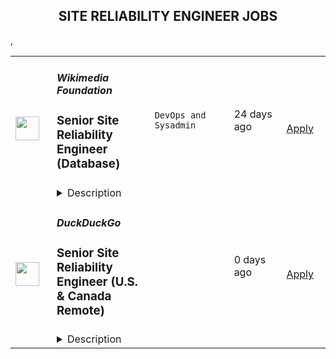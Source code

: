 <div align="center"><h2>SITE RELIABILITY ENGINEER JOBS</h2></div><table><tr>
                <td width="100" height="100" rowspan="2">
                    <img src="https://wwr-pro.s3.amazonaws.com/logos/0093/3276/logo.gif" width="38px" height="auto">
                </td>
                <td width="300">
                    <h5>Wikimedia Foundation</h5>
                    <h3> Senior Site Reliability Engineer (Database)</h3>
                </td>
                <td width="300">
                    <code>DevOps and Sysadmin</code>
                </td>
                <td width="200">
                <text>24 days ago</text>
                </td>
                <td width="100" rowspan="2">
                <a href="https://weworkremotely.com/remote-jobs/wikimedia-foundation-senior-site-reliability-engineer-database" align="right" target="_blank">Apply</a>
                </td>
            </tr>
            <tr>
                <td colspan="3">
                <details><summary>Description</summary>
                <img src="https://we-work-remotely.imgix.net/logos/0093/3276/logo.gif?ixlib=rails-4.0.0&w=50&h=50&dpr=2&fit=fill&auto=compress" />

<p>
  <strong>Headquarters:</strong> San Francisco 
    <br /><strong>URL:</strong> <a href="https://wikimediafoundation.org">https://wikimediafoundation.org</a>
</p>

<div>
<strong><br>Summary<br></strong><br>
</div><div>The Wikimedia Foundation is seeking a Senior Site Reliability Engineer (Databases). Our objective is to make the sum of all human knowledge available to everyone, and we persist most of this knowledge in MariaDB. Our project sites are some of the most highly trafficked on the internet, with more page views per engineer than any other site.</div><div>
<br>As a Senior Site Reliability Engineer for databases at the Wikimedia Foundation, you will be part of a small, focused team of skilled and experienced engineers. In this role, you will be responsible for ensuring the health of our database systems - including their availability and performance. Your responsibilities will include troubleshooting issues, planning for disaster recovery, and enhancing and maintaining backups. You do not have to be a database expert but must be willing to be trained to be one.</div><div>
<br>The work we do is crucial and is used by hundreds of millions of people. This is a unique opportunity to have a huge impact.</div><div><strong><br>Responsibilities</strong></div><ul>
<li>Implementation, maintenance and troubleshooting of relational database systems in production and staging environments</li>
<li>Database performance tuning, high availability, replication, backups, and general optimization</li>
<li>Supporting the development and deployment of new services and systems</li>
<li>Handling configuration management, (Debian) package maintenance, patching and building, working with upstream on bug identification and resolution</li>
<li>Improving observability (alerting, metrics, monitoring) of database infrastructure</li>
<li>Multi-datacenter design, capacity and infrastructure planning</li>
<li>Taking part in incident response, diagnosis and follow-up on system outages or alerts across Wikimedia’s production infrastructure and participating in an on call rotation</li>
<li>Sharing our<a href="https://wikimediafoundation.org/wiki/Values"> values</a> and work in accordance with them</li>
</ul><div><strong>Qualifications</strong></div><ul>
<li>5+ years experience in an DBA/SRE/Operations/DevOps role as part of a team</li>
<li>Experience with Open Source configuration management and orchestration tools (Puppet, Ansible, Chef, SaltStack, etc.), as well as modern observability infrastructure (Prometheus, Grafana, Graphite, Logstash/Kibana, Icinga/Nagios, etc.)</li>
<li>Advanced knowledge of Linux and IO/data storage concepts, internals and troubleshooting</li>
<li>Experience with managing remotely both bare-metal servers and virtualized environments</li>
<li>Proficient at automation/programming/scripting skills</li>
<li>Experience with high traffic and highly available website architectures and operations</li>
<li>Strong English language skills</li>
<li>Ability to work independently in a fast paced environment, as an effective part of a globally distributed team, including ticket tracking systems and asynchronous communication tools</li>
<li>B.S. or M.S. in Computer Science or equivalent work experience</li>
</ul><div><strong>Optional qualifications</strong></div><ul>
<li>Advanced level of experience with MariaDB or MySQL database administration and replication topologies at scale</li>
<li>Proficiency in SQL</li>
<li>Solid knowledge of relational database concepts and working experience with storage systems and architecturesExperience with LAMP stack technologies (PHP/HHVM, memcached/Redis) - MediaWiki experience is a definite plus</li>
<li>Experience with advanced distributed storage and database systems (Swift, Ceph, Cassandra, etc.) or graph databases (Titan, Blazegraph, etc.) is a big plus</li>
<li>Experience in architecture, design, and implementation of persistent data storage &amp; query infrastructure</li>
<li>Strong track record of open source contributions is a major plus</li>
</ul><div><strong>About the Wikimedia Foundation</strong></div><div>
<br>The Wikimedia Foundation is the nonprofit organization that operates Wikipedia and the other Wikimedia free knowledge projects. Our vision is a world in which every single human can freely share in the sum of all knowledge. We believe that everyone has the potential to contribute something to our shared knowledge, and that everyone should be able to access that knowledge freely. We host Wikipedia and the Wikimedia projects, build software experiences for reading, contributing, and sharing Wikimedia content, support the volunteer communities and partners who make Wikimedia possible, and advocate for policies that enable Wikimedia and free knowledge to thrive. <br><br>
</div><div>The Wikimedia Foundation is a charitable, not-for-profit organization that relies on donations. We receive donations from millions of individuals around the world, with an average donation of about $15. We also receive donations through institutional grants and gifts. The Wikimedia Foundation is a United States 501(c)(3) tax-exempt organization with offices in San Francisco, California, USA.</div><div>
<strong><em><br>As an equal opportunity employer, the Wikimedia Foundation values having a diverse workforce and continuously strives to maintain an inclusive and equitable workplace. We encourage people with a diverse range of backgrounds to apply. We do not discriminate against any person based upon their race, traits historically associated with race, religion, color, national origin, sex, pregnancy or related medical conditions, parental status, sexual orientation, gender identity, gender expression, age, status as a protected veteran, status as an individual with a disability, genetic information, or any other legally protected characteristics.<br></em></strong><br>
</div><div>The Wikimedia Foundation is a remote-first organization with staff members including contractors based in more than 50 countries. Salaries at the Wikimedia Foundation are set in a way that is competitive, equitable, and consistent with our values and culture. The anticipated annual pay range of this position for applicants based within the United States is US$ 101,161 to US$ 157,200  with multiple individualized factors, including cost of living in the location, being the determinants of the offered pay. For applicants located outside of the US, the pay range will be adjusted to the country of hire. We neither ask for nor take into consideration the salary history of applicants. The compensation for a successful applicant will be based on their skills, experience and location.</div><div>
<br>All applicants can reach out to their recruiter to understand more about the specific pay range for their location during the interview process.<br><br>
</div><div>
<strong><em>If you are a qualified applicant requiring assistance or an accommodation to complete any step of the application process due to a disability, you may contact us at recruiting@wikimedia.org or (415) 839-6885.<br></em></strong><br>
</div>

<p><strong>To apply:</strong> <a href="https://weworkremotely.com/remote-jobs/wikimedia-foundation-senior-site-reliability-engineer-database">https://weworkremotely.com/remote-jobs/wikimedia-foundation-senior-site-reliability-engineer-database</a></p>

                </details>
                </td>
            </tr>,<tr>
                <td width="100" height="100" rowspan="2">
                    <img src="https://pbs.twimg.com/profile_images/1387074696831672327/C7WTpiAb_400x400.jpg" width="38px" height="auto">
                </td>
                <td width="300">
                    <h5>Expensify</h5>
                    <h3>Site Reliability Engineer</h3>
                </td>
                <td width="300">
                    <code></code>
                </td>
                <td width="200">
                <text>0 days ago</text>
                </td>
                <td width="100" rowspan="2">
                <a href="https://we.are.expensify.com/remote-sre" align="right" target="_blank">Apply</a>
                </td>
            </tr>
            <tr>
                <td colspan="3">
                <details><summary>Description</summary>
                <div class="sqs-block html-block sqs-block-html" data-block-type="2" id="block-eac634bede3baddc19ab"><div class="sqs-block-content">

<div class="sqs-html-content">
  <h2 style="white-space:pre-wrap;">Your Mission,&nbsp;Should You Choose to Accept:</h2><p class="" style="white-space:pre-wrap;">Join our passionate team of top-notch engineers to solve a real-world problem, and help people spend less time managing expenses and more time pursuing their real goals. As we revolutionize the way people manage their expenses, being part of the Expensify team means building the easiest, fastest, and most efficient platform to automate everything expense-related.</p><p class="" style="white-space:pre-wrap;">Our employees work from all over the world, but if you're looking for a change of scene we offer visa sponsorship and relocation assistance to join us at one of our rad locations:</p><ul data-rte-list="default"><li><p class="" style="white-space:pre-wrap;">San Francisco </p></li><li><p class="" style="white-space:pre-wrap;">Portland </p></li><li><p class="" style="white-space:pre-wrap;">Michigan </p></li><li><p class="" style="white-space:pre-wrap;">New York </p></li><li><p class="" style="white-space:pre-wrap;">London </p></li><li><p class="" style="white-space:pre-wrap;">Melbourne</p></li></ul><p class="" style="white-space:pre-wrap;">Even though we work hard at Expensify, we make sure our employees are happy. Our most talked about perk is our<a href="https://we.are.expensify.com/explore-the-world"> Offshore</a> where we spend a month abroad working from a remote location as a team. This year we’re going to Bali, do you want to join?</p><h2 style="white-space:pre-wrap;">About Site Reliability Engineering at Expensify</h2><p class="" style="white-space:pre-wrap;">The SRE team is responsible for overseeing the development, implementation, and maintenance of the infrastructure used by our applications. We work closely with the product development and engineering teams to expand and enhance our deeply integrated service platform. Our goal is to develop and support the systems and automations that drive our business-critical platform, ensuring high uptime and quality deployments, while maintaining operational flexibility.</p><h2 style="white-space:pre-wrap;">About You</h2><p class="" style="white-space:pre-wrap;">Whether you’re tuning configs or writing a new automation task, you’re self-driven and collaborative. You’re an autonomous individual who is passionate about building a stable product. You’re open to working with our engineering and customer-facing teams to make sure we’re growing in the best possible way. You’re excited by our culture of <a href="https://we.are.expensify.com/inclusion">Live Rich, Have Fun, and Save the World</a>, and have an ambition you’re incredibly passionate about that Expensify can help you achieve.</p><p class="" style="white-space:pre-wrap;">As a Site Reliability Engineer, your responsibilities will include:</p><ul data-rte-list="default"><li><p class="" style="white-space:pre-wrap;">Implementing and maintaining systems that monitor networks, server health, and application performance.</p></li><li><p class="" style="white-space:pre-wrap;">Configuring infrastructure systems to provide load balancing, application firewalls, reverse proxying, and related services.</p></li><li><p class="" style="white-space:pre-wrap;">Creating and implementing security policies that protect us and our customers.</p></li><li><p class="" style="white-space:pre-wrap;">Striving to deliver high availability and data redundancy throughout our platform.</p></li><li><p class="" style="white-space:pre-wrap;">Designing tools to help our entire engineering organization be as productive as possible.</p></li></ul><p class="" style="white-space:pre-wrap;">We’re looking for someone who:</p><ul data-rte-list="default"><li><p class="" style="white-space:pre-wrap;">Communicates well, both interpersonally and in their code.</p></li><li><p class="" style="white-space:pre-wrap;">Knows how to solve problems by automating their solutions.</p></li><li><p class="" style="white-space:pre-wrap;">Has a strong foundation in security from a software, systems, and network standpoint.</p></li><li><p class="" style="white-space:pre-wrap;">Has experience with Linux system configuration, administration, and tuning.</p></li><li><p class="" style="white-space:pre-wrap;">Has experience with automated configuration management, and continuous integration (CI) systems.</p></li><li><p class="" style="white-space:pre-wrap;">Understands the role and impact that infrastructure can have on the organization as a whole.</p></li><li><p class="" style="white-space:pre-wrap;">Is passionate about “getting under the hood” of systems and technologies to understand their inner workings, and fix what needs fixing.</p></li></ul><p class="" style="white-space:pre-wrap;">We’re looking for people who already have a strong background in Linux system administration to join the team. We use this as the foundation for your launchpad in Expensify, with an expectation that you’re able to carry those skills into domains you have yet to dip your feet into.</p><h2 style="white-space:pre-wrap;">Compensation &amp; Benefits</h2><ul data-rte-list="default"><li><p class="" style="white-space:pre-wrap;">Full-time, salaried position</p></li><li><p class="" style="white-space:pre-wrap;">401k with employer match</p></li><li><p class="" style="white-space:pre-wrap;">100% Medical/Dental/Mental Health support/Vision contributions</p></li><li><p class="" style="white-space:pre-wrap;">$20k annual family planning benefit through Carrot</p></li><li><p class="" style="white-space:pre-wrap;">Three months of fully paid leave, with up to six months for birthing parents</p></li><li><p class="" style="white-space:pre-wrap;">Commuter benefits</p></li><li><p class="" style="white-space:pre-wrap;">Free lunch</p></li><li><p class="" style="white-space:pre-wrap;">Flexible vacation policy</p></li><li><p class="" style="white-space:pre-wrap;">Relocation available</p></li></ul><h2 style="white-space:pre-wrap;">Next Steps</h2><p class="" style="white-space:pre-wrap;">Applying is easy, but it takes time. See, while we know you're awesome, it's actually really hard and time consuming to find you in the midst of literally hundreds of other applications we get from everyone else. So this is where we're going to ask our first favor: can you make it really easy and obvious how great you are, so we don't accidentally overlook you? There are many ways to do that, but the easiest way to help us out is by answering the following questions:</p><ol data-rte-list="default"><li><p class="" style="white-space:pre-wrap;">What's the URL of your website? If you don't have one, why not?</p></li><li><p class="" style="white-space:pre-wrap;">What's your admin/coding history? When did you start, and what have you done between then and now?</p></li><li><p class="" style="white-space:pre-wrap;">What do you want to do with the rest of your life, and how is Expensify a step toward your long-term goals? <em>(We’re serious, we want to know! Share what you’re comfortable sharing, but we are a group of ambitious individuals building a community of people who want to achieve success in every aspect of our lives, and we encourage employees to figure out how they can use Expensify to realize their personal goals with the support of the company around them.)</em></p></li><li><p class="" style="white-space:pre-wrap;">How did you hear about us? A job posting? Chalk on a sidewalk? From a friend? Let us know where you saw this opening.</p></li></ol><h2 style="white-space:pre-wrap;">Resume not your thing? That’s great, we don’t really read them anyway! Forward your responses to the questions to <a href="mailto:apply@expensify.com">apply@expensify.com</a>. We're excited to hear from you!</h2>
</div>



</div></div>
                </details>
                </td>
            </tr>,<tr>
                <td width="100" height="100" rowspan="2">
                    <img src="https://spreadprivacy.com/content/images/2023/05/duckduckgo-logo_wide.png" width="38px" height="auto">
                </td>
                <td width="300">
                    <h5>DuckDuckGo</h5>
                    <h3>
            Senior Site Reliability Engineer (U.S. & Canada Remote)
          </h3>
                </td>
                <td width="300">
                    <code></code>
                </td>
                <td width="200">
                <text>0 days ago</text>
                </td>
                <td width="100" rowspan="2">
                <a href="https://duckduckgo.recruitee.com/o/senior-site-reliability-engineer-us-canada-remote" align="right" target="_blank">Apply</a>
                </td>
            </tr>
            <tr>
                <td colspan="3">
                <details><summary>Description</summary>
                
            <p>Hi, we’re DuckDuckGo, the Internet privacy company for everyone who's had enough of hidden online tracking and wants to take back their privacy now. For over a decade, we've been building our products, including new privacy technology, and working with policymakers to make online privacy simple and accessible for all.<br></p>
<p><br></p>
<p>At DuckDuckGo, we currently serve 100+ million search queries a day (nearly doubling each year), anonymously leverage over 400 upstream sources for results, and serve more than 1PB of proxied traffic per month. Our app is now downloaded more than 75 million times a year, and our private search engine packaged with it has become the #2 search engine on mobile in over 21 countries, including the United States, United Kingdom, Canada, Australia, Germany, and the Netherlands. Oh, and we've been profitable since 2014 with revenue currently exceeding $100 million a year! Now, we’re rolling out a suite of new privacy solutions, including <u><a href="https://www.spreadprivacy.com/introducing-email-protection-beta/" rel="noopener">Email Protection</a></u>,  <u><a href="https://spreadprivacy.com/introducing-app-tracking-protection/" rel="noopener">App Tracking Protection</a></u> and our first-ever Desktop Apps for <u><a href="https://spreadprivacy.com/introducing-duckduckgo-for-mac/" rel="noopener">Mac</a></u><a href="https://spreadprivacy.com/introducing-duckduckgo-for-mac/" rel="noopener"> </a>and Windows.</p>
<p><br></p>
<p>Join us as a <strong>Senior Site Reliability Engineer</strong> to help build and maintain world-class infrastructure to meet the needs of millions of users seeking to protect their privacy online.&nbsp;</p>
<p><br></p>
<p><strong>The Opportunity</strong></p>
<p>As part of our growing team, you will be dedicated to improving and scaling the reliability of our end-to-end infrastructure. We dive deep into complex operational challenges, including software, systems, automation, and process analysis. We are looking for candidates that can read, write, troubleshoot, and deploy all types of software as we face unique challenges in privacy and scale.</p>
<p><br></p>
<p>We empower our team to be self-directed and self-motivated in their work. If you'd thrive in that environment, and our core values resonate with you -- build trust, question assumptions, and validate direction -- you'll fit right in!</p>
<p><br></p>
<p>In this role you will be expected to:</p>
<ul>
<li>Lead projects from proposal through postmortem, assessing vague problems, proposing high-impact solutions, estimating effort and duration, and executing them against a set of success criteria.</li>
<li>Develop effective tools, services, alerts and responses to identify and address reliability risks.</li>
<li>Enhance our automation around infrastructure provisioning and configuration management to prioritize efficiency, scalability and reliability.</li>
<li>Help identify the future technical direction of our deployment with an effort to improve reliability and performance.</li>
<li>Work closely with software engineers to triage production issues and identify appropriate remediation, including code changes and performance considerations.</li>
<li>Participate in our on-call rotation. Currently, there are two daily shifts, covering the North American Eastern Time Zone (12AM-12PM and 12PM-12AM). Exact shift schedules may be subject to change in future, but currently we expect you to be on-call for one week, about every 4-5 weeks. During this week, you will be scheduled 12PM-12AM Eastern Time (including the weekend), with an expectation of being about 10 minutes away from a keyboard while outside of your primary working hours.</li>
</ul>
<p><br></p>
<p><strong>What You Will Bring to DuckDuckGo</strong></p>
<ul>
<li>At least 7 years of engineering experience, with 5+ years focused on tackling the reliability challenges of large-scale deployments and high-traffic, distributed systems.</li>
<li>Experience with observability and monitoring of systems and services, and defining KPIs to track their health.</li>
<li>Experience with production troubleshooting, including: distributed systems, code, storage, networking, operating systems (Linux) and databases.</li>
<li>Moderate-to-advanced programming experience, preferably in a high-level language like Perl or Python.</li>
<li>Experience participating in a 24x7 on-call rotation for a large-scale deployment.</li>
<li>Effective project management skills; you have successfully launched projects from inception to production, utilizing strong communication skills and effective stakeholder management.</li>
<li>Resident in the U.S. or Canada.</li>
</ul>
<p><br></p>
<p><strong>COMPENSATION</strong></p>
<p>Annual compensation: $170,000 USD and stock options. Compensation is the same within a professional level, regardless of geographic location or functional area, and the compensation for each professional level is transparent across the organization.</p>
<p><br></p>
<p><strong>YOUR WELL-BEING</strong></p>
<p>Maintaining satisfaction at work is one of our company objectives, just like maintaining and improving our private search engine. Our <a href="https://duckduckgo.com/assets/hiring/team_support_guide.pdf" rel="noopener">Team Member Support Guide</a> explains how we make you our top priority.</p>
<p><br></p>
<p><strong>DUCKDUCKGO CULTURE</strong></p>
<p>For over a decade, we've built a unique culture that helps us continuously improve job satisfaction and productivity. Want to know more? Check out <a href="https://duckduckgo.com/assets/hiring/how_we_work.pdf" rel="noopener">DuckDuckGo Culture: How We Work</a> for an overview of how we collaborate worldwide.</p>
<p><br></p>
<p><strong>OTHER THINGS TO KNOW</strong></p>
<ol>
<li>Sometimes we meet up! Expect to travel at least two times a year: once for our all-hands meetup and again for a team retreat (each ~4-5 days).</li>
<li>While this is a full-time job and we offer a flexible work arrangement with no core hours, expect an average commitment of 40 hours per week.</li>
</ol>
<p><br></p>
<p><strong>HIRING PROCESS</strong></p>
<p>Hiring works best when it's a two-way street. Learn how we help you get to know DuckDuckGo and envision your future role here. Find out more about <a href="https://duckduckgo.com/assets/hiring/how_we_hire.pdf" rel="noopener">how we hire</a>.</p>
<p><br></p>
<p><strong>DIVERSITY, EQUITY AND INCLUSION</strong></p>
<p>DuckDuckGo provides equal work opportunities to all team members and applicants<u>,</u> and it prohibits discrimination and harassment of any type on the basis of race, color, ethnicity, caste, religion, age, sex (including pregnancy), national origin, disability status, genetics, protected veteran status, sexual orientation, gender identity or expression, or any other characteristic protected by our policies or federal, state, or local laws.</p>
<p>We want to ensure that our hiring process is accessible. If you need reasonable accommodation for any part of the application process because of a medical condition or disability, please send an email to <u><a href="mailto:careers@duckduckgo.com" rel="noopener">careers@duckduckgo.com</a></u> to let us know the nature of your request.</p>
<p><br></p>
<p>If you think you might thrive in this environment, we would love to hear from you.</p>
<p><br></p>
<p><strong>PLEASE NOTE THAT</strong></p>
<ol>
<li>By applying for this role, you confirm that information submitted is accurate and that you understand falsification is cause for denial of employment or termination.</li>
<li>Sometimes we meet up! Expect to travel at least two times a year: once for our all-hands meetup and again for a team retreat (each around 4-5 days). While extenuating circumstances may impact attendance, everyone is strongly encouraged to attend.</li>
<li>While we offer a flexible work arrangement with no core hours, expect an average full-time commitment of 40 hours per week. </li>
<li>A successful candidate will be subject to a background check and must receive satisfactory results of the same, as a condition of joining the team. </li>
<li>By applying for this role, you confirm that all information submitted is accurate and complete. You further acknowledge that providing false or fraudulent information during the application process is cause for denial of an offer, revocation of any existing offer, or other adverse action, up to and including termination after the start of your commencement of work. </li>
</ol>
<p><br></p>
<p>#US #CN</p>
<p><br></p>
          
                </details>
                </td>
            </tr>,<tr>
                <td width="100" height="100" rowspan="2">
                    <img src="https://pbs.twimg.com/profile_images/1673959375340290050/x7pNtXQ7_400x400.jpg" width="38px" height="auto">
                </td>
                <td width="300">
                    <h5>Canonical</h5>
                    <h3>Site Reliability / Gitops Engineer</h3>
                </td>
                <td width="300">
                    <code></code>
                </td>
                <td width="200">
                <text>0 days ago</text>
                </td>
                <td width="100" rowspan="2">
                <a href="https://canonical.com/careers/1747487" align="right" target="_blank">Apply</a>
                </td>
            </tr>
            <tr>
                <td colspan="3">
                <details><summary>Description</summary>
                
      <p>This role is an opportunity for a hands-on, but literally hands-off, technologist with a passion for Linux to build a career with Canonical and drive the success with those leveraging Ubuntu and open source products. &nbsp;If you have experience of IT operations automation, Infrastructure as Code and a passion for technology, then you will enjoy working with some of the best people in the industry at Canonical.<br></p>
<h2>Job Summary</h2>
<p>The IS team at Canonical supports and maintains all of Canonical’s IT production services. The team is in charge of running services used by over 60 million Ubuntu users.</p>
<p>As an SRE &amp; Gitops engineer you’ll be in a unique position to drive operations automation to the next level, both in our own private clouds as well as in the public clouds. We do this by utilizing the best of open source infrastructure as code software, software development practices such as CI/CD pipelines, and Canonical’s leading products for software operation automation.</p>
<p>In addition to defining the infrastructure as code, you will improve Canonical products and the open-source technologies they’re based on by providing critical feedback to developers on how their products operate at scale. This is done by submitting bugs (and sometimes writing pull requests) and collaborating on design and implementations with other teams within the company.</p>
<p>You’ll be part of a global team of SREs that work together and support each other to provide the best possible services to our company, Canonical’s customers and the Ubuntu Community.</p>
<h2>As a Site Reliability / Gitops Engineer engineer you will</h2>
<ul>
<li>Apply your experience of IaC to develop infrastructure as code practice within IS by constantly increasing automation and improving IaC processes</li>
<li>Automate software operations for re-usability and consistency across private and public clouds, taking into consideration the complexities of distributed systems</li>
<li>Develop new features and improve the resilience and scalability of the existing cloud and container portfolio at Canonical</li>
<li>Maintain operational responsibility for all of Canonical’s core services, networks, and infrastructure</li>
<li>Develop skills in troubleshooting, capacity planning, and performance investigation, Setting up, maintaining and using observability tools such as Prometheus, Grafana, and Elasticsearch; design, implement and maintain monitoring and alerting for various systems and services</li>
<li>Collaborate with development teams to design service architecture, documentation, playbooks, policies and operational procedures</li>
<li>Provide assistance and work with globally distributed engineering, operations, and support peers</li>
<li>Be given uninterrupted development time to focus on larger projects and automation of manual tasks</li>
<li>Share your experience, know-how and best practices with other team members in design sessions, mentorship and ‘doing work together’</li>
<li>Carry final responsibility for time-critical escalations</li>
</ul>
<h2></h2>
<h2>What we are looking for in you</h2>
<ul>
<li>A deep experience of, and knowledge to define operations in code, using version control, peer review and CI/CD to roll out changes both to applications and infrastructure</li>
<li>Strong modern engineering background (peer-review, unit testing, SCM, CI/CD, Agile)</li>
<li>Python software development experience, with large projects</li>
<li>Practical knowledge of Linux networking, routing, and firewalls</li>
<li>Affinity with various forms of Linux storage, from Ceph to Databases</li>
<li>Hands-on experience administering enterprise Linux servers</li>
<li>Extensive knowledge of cloud computing concepts and technologies</li>
<li>Bachelor's degree or greater, preferably in computer science or related engineering field</li>
<li>Able to communicate clearly and effectively in English over email, chat, video or voice calls and in-person</li>
<li>Motivated and able to troubleshoot from kernel to web, and willing to ask others when appropriate</li>
<li>A willingness to be flexible and able to learn new things quickly</li>
<li>Be inspired by the needs of fast-changing environments</li>
<li>Happy to work within distributed teams</li>
<li>Be passionate and familiarized about open-source, especially Ubuntu or Debian<br></li>
</ul>

<h2>What we offer you</h2>
<p>Your base pay will depend on various factors including your geographical location, level of experience, knowledge and skills. In addition to the benefits above, certain roles are also eligible for additional benefits and rewards including annual bonuses and sales incentives based on revenue or utilization. Our compensation philosophy is to ensure equity right across our global workforce.&nbsp;&nbsp;</p>
<p>In addition to a competitive base pay, we provide all team members with additional benefits, which reflect our values and ideals. Please note that additional benefits may apply depending on the work location and, for more information on these, you can ask in the later stages of the recruitment process.</p>
<ul>
<li>Fully remote working environment - we’ve been working remotely since 2004!</li>
<li>Personal learning and development budget of 2,000USD per annum</li>
<li>Annual compensation review</li>
<li>Recognition rewards</li>
<li>Annual holiday leave</li>
<li>Parental Leave</li>
<li>Employee Assistance Programme</li>
<li>Opportunity to travel to new locations to meet colleagues at ‘sprints’</li>
<li>Priority Pass for travel and travel upgrades for long haul company events</li>
</ul>
<h2>About Canonical</h2>
<p>Canonical is a pioneering tech firm that is at the forefront of the global move to open source. As the company that publishes Ubuntu, one of the most important open source projects and the platform for AI, IoT and the cloud, we are changing the world on a daily basis. We recruit on a global basis and set a very high standard for people joining the company. We expect excellence - in order to succeed, we need to be the best at what we do.</p>
<p>Canonical has been a remote-first company since its inception in 2004.​ Work at Canonical is a step into the future, and will challenge you to think differently, work smarter, learn new skills, and raise your game. Canonical provides a unique window into the world of 21st-century digital business.</p>
<h2>Canonical is an equal opportunity employer</h2>
<p>We are proud to foster a workplace free from discrimination. Diversity of experience, perspectives, and background create a better work environment and better products. <a href="https://canonical.com/careers/diversity/identity">Whatever your identity, we will give your application fair consideration.</a></p>
<p>#LI-remote&nbsp;</p>
<p>Requisition ID: 263</p><p></p>
    
                </details>
                </td>
            </tr></table>